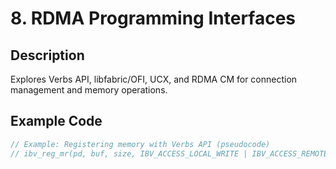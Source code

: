 # 8. RDMA Programming Interfaces

## Description
Explores Verbs API, libfabric/OFI, UCX, and RDMA CM for connection management and memory operations.

## Example Code
```c
// Example: Registering memory with Verbs API (pseudocode)
// ibv_reg_mr(pd, buf, size, IBV_ACCESS_LOCAL_WRITE | IBV_ACCESS_REMOTE_WRITE);
```
